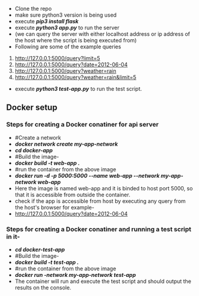 - Clone the repo
- make sure python3 version is being used
- execute **_pip3 install flask_**
- execute **_python3 app.py_** to run the server
- (we can query the server with either localhost address or ip address of the host where the script is being executed from)
- Following are some of the example queries
1. http://127.0.0.1:5000/query?limit=5
2. http://127.0.0.1:5000/query?date=2012-06-04
3. http://127.0.0.1:5000/query?weather=rain
4. http://127.0.0.1:5000/query?weather=rain&limit=5
- execute **_python3 test-app.py_** to run the test script.

## Docker setup
### Steps for creating a Docker conatiner for api server
- #Create a network
- **_docker network create my-app-network_**
- **_cd docker-app_**
- #Build the image-
- **_docker build -t web-app ._**
- #run the container from the above image
- **_docker run -d -p 5000:5000 --name web-app --network my-app-network web-app_**
- Here the image is named web-app and it is binded to host port 5000, so that it is accessible from outside the container.
- check if the app is accessible from host by executing any query from the host's browser for example-
- http://127.0.0.1:5000/query?date=2012-06-04

### Steps for creating a Docker conatiner and running a test script in it-
- **_cd docker-test-app_**
- #Build the image-
- **_docker build -t test-app ._**
- #run the container from the above image
- **_docker run -network my-app-network test-app_**
- The container will run and execute the test script and should output the results on the console.
